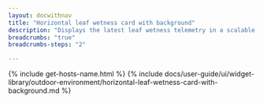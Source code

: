 ```yaml
---
layout: docwithnav
title: "Horizontal leaf wetness card with background"
description: "Displays the latest leaf wetness telemetry in a scalable horizontal layout with the background image."
breadcrumbs: "true"
breadcrumbs-steps: "2"

---
```

{% include get-hosts-name.html %}
{% include docs/user-guide/ui/widget-library/outdoor-environment/horizontal-leaf-wetness-card-with-background.md %}
